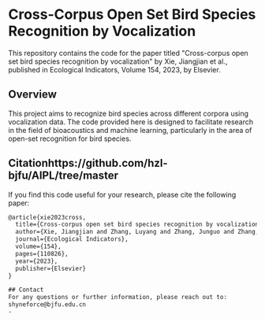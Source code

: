 # Cross-Corpus Open Set Bird Species Recognition by Vocalization

This repository contains the code for the paper titled "Cross-corpus open set bird species recognition by vocalization" by Xie, Jiangjian et al., published in Ecological Indicators, Volume 154, 2023, by Elsevier.

## Overview

This project aims to recognize bird species across different corpora using vocalization data. The code provided here is designed to facilitate research in the field of bioacoustics and machine learning, particularly in the area of open-set recognition for bird species.

## Citationhttps://github.com/hzl-bjfu/AIPL/tree/master
If you find this code useful for your research, please cite the following paper:

```latex
@article{xie2023cross,
  title={Cross-corpus open set bird species recognition by vocalization},
  author={Xie, Jiangjian and Zhang, Luyang and Zhang, Junguo and Zhang, Yanyun and Schuller, Bj{\"o}rn W},
  journal={Ecological Indicators},
  volume={154},
  pages={110826},
  year={2023},
  publisher={Elsevier}
}

## Contact
For any questions or further information, please reach out to:
shyneforce@bjfu.edu.cn
- 


